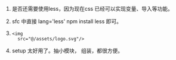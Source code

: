 1. 是否还需要使用less，因为现在css 已经可以实现变量、导入等功能。
2.  sfc 中直接 lang='less'  npm install less 即可。
3. 
    ``````vue
    <img
      src="@/assets/logo.svg"/>
    ``````

4. setup 太好用了。抽小模块， 组装，都很方便。